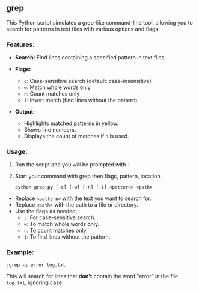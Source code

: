 ## **grep**

This Python script simulates a grep-like command-line tool, allowing you to search for patterns in text files with various options and flags.

### **Features:**

- **Search:** Find lines containing a specified pattern in text files.
- **Flags:**
    - `c`: Case-sensitive search (default: case-insensitive)
    - `w`: Match whole words only
    - `n`: Count matches only
    - `i`: Invert match (find lines without the pattern)

- **Output:**
    - Highlights matched patterns in yellow.
    - Shows line numbers.
    - Displays the count of matches if `n` is used.

### **Usage:**

1. Run the script and you will be prompted with `:`
2. Start your command with grep then flags, pattern, location
    
    `python grep.py [-c] [-w] [-n] [-i] <pattern> <path>`
    
- Replace `<pattern>` with the text you want to search for.
- Replace `<path>` with the path to a file or directory.
- Use the flags as needed:
    - `c`: For case-sensitive search.
    - `w`: To match whole words only.
    - `n`: To count matches only.
    - `i`: To find lines without the pattern.

### **Example:**

 `:grep -i error log.txt`

This will search for lines that **don't** contain the word "error" in the file `log.txt`, ignoring case.